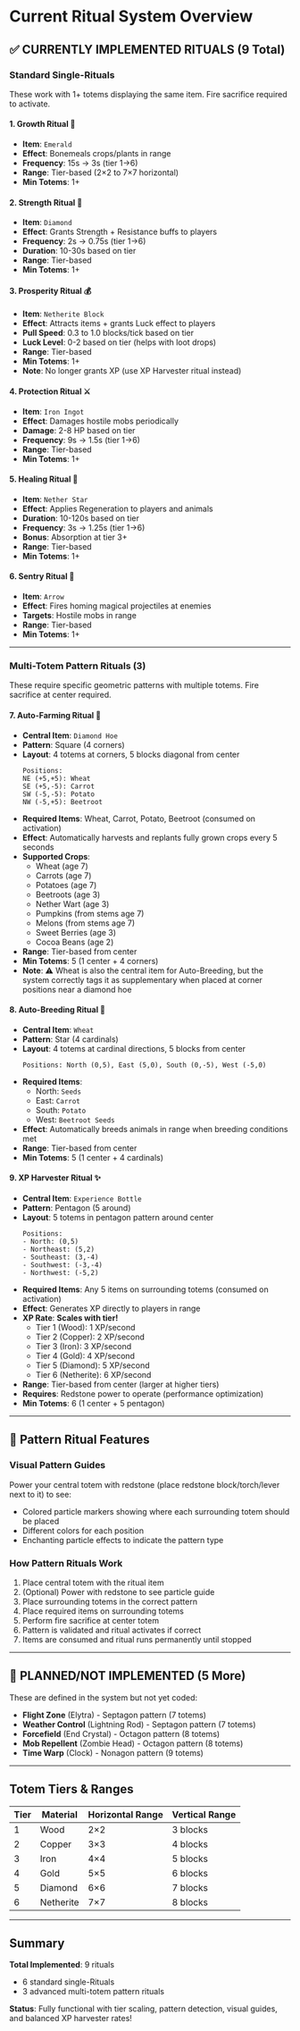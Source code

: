 # Current Ritual System Overview

## ✅ CURRENTLY IMPLEMENTED RITUALS (9 Total)

### Standard Single-Rituals
These work with 1+ totems displaying the same item. Fire sacrifice required to activate.

#### 1. Growth Ritual 🌱
- **Item**: `Emerald`
- **Effect**: Bonemeals crops/plants in range
- **Frequency**: 15s → 3s (tier 1→6)
- **Range**: Tier-based (2×2 to 7×7 horizontal)
- **Min Totems**: 1+

#### 2. Strength Ritual 💪
- **Item**: `Diamond`
- **Effect**: Grants Strength + Resistance buffs to players
- **Frequency**: 2s → 0.75s (tier 1→6)
- **Duration**: 10-30s based on tier
- **Range**: Tier-based
- **Min Totems**: 1+

#### 3. Prosperity Ritual 💰
- **Item**: `Netherite Block`
- **Effect**: Attracts items + grants Luck effect to players
- **Pull Speed**: 0.3 to 1.0 blocks/tick based on tier
- **Luck Level**: 0-2 based on tier (helps with loot drops)
- **Range**: Tier-based
- **Min Totems**: 1+
- **Note**: No longer grants XP (use XP Harvester ritual instead)

#### 4. Protection Ritual ⚔️
- **Item**: `Iron Ingot`
- **Effect**: Damages hostile mobs periodically
- **Damage**: 2-8 HP based on tier
- **Frequency**: 9s → 1.5s (tier 1→6)
- **Range**: Tier-based
- **Min Totems**: 1+

#### 5. Healing Ritual 💖
- **Item**: `Nether Star`
- **Effect**: Applies Regeneration to players and animals
- **Duration**: 10-120s based on tier
- **Frequency**: 3s → 1.25s (tier 1→6)
- **Bonus**: Absorption at tier 3+
- **Range**: Tier-based
- **Min Totems**: 1+

#### 6. Sentry Ritual 🏹
- **Item**: `Arrow`
- **Effect**: Fires homing magical projectiles at enemies
- **Targets**: Hostile mobs in range
- **Range**: Tier-based
- **Min Totems**: 1+

---

### Multi-Totem Pattern Rituals (3)
These require specific geometric patterns with multiple totems. Fire sacrifice at center required.

#### 7. Auto-Farming Ritual 🚜
- **Central Item**: `Diamond Hoe`
- **Pattern**: Square (4 corners)
- **Layout**: 4 totems at corners, 5 blocks diagonal from center
  ```
  Positions:
  NE (+5,+5): Wheat
  SE (+5,-5): Carrot
  SW (-5,-5): Potato
  NW (-5,+5): Beetroot
  ```
- **Required Items**: Wheat, Carrot, Potato, Beetroot (consumed on activation)
- **Effect**: Automatically harvests and replants fully grown crops every 5 seconds
- **Supported Crops**:
  - Wheat (age 7)
  - Carrots (age 7)
  - Potatoes (age 7)
  - Beetroots (age 3)
  - Nether Wart (age 3)
  - Pumpkins (from stems age 7)
  - Melons (from stems age 7)
  - Sweet Berries (age 3)
  - Cocoa Beans (age 2)
- **Range**: Tier-based from center
- **Min Totems**: 5 (1 center + 4 corners)
- **Note**: ⚠️ Wheat is also the central item for Auto-Breeding, but the system correctly tags it as supplementary when placed at corner positions near a diamond hoe

#### 8. Auto-Breeding Ritual 🐄
- **Central Item**: `Wheat`
- **Pattern**: Star (4 cardinals)
- **Layout**: 4 totems at cardinal directions, 5 blocks from center
  ```
  Positions: North (0,5), East (5,0), South (0,-5), West (-5,0)
  ```
- **Required Items**:
  - North: `Seeds`
  - East: `Carrot`
  - South: `Potato`
  - West: `Beetroot Seeds`
- **Effect**: Automatically breeds animals in range when breeding conditions met
- **Range**: Tier-based from center
- **Min Totems**: 5 (1 center + 4 cardinals)

#### 9. XP Harvester Ritual ✨
- **Central Item**: `Experience Bottle`
- **Pattern**: Pentagon (5 around)
- **Layout**: 5 totems in pentagon pattern around center
  ```
  Positions:
  - North: (0,5)
  - Northeast: (5,2)
  - Southeast: (3,-4)
  - Southwest: (-3,-4)
  - Northwest: (-5,2)
  ```
- **Required Items**: Any 5 items on surrounding totems (consumed on activation)
- **Effect**: Generates XP directly to players in range
- **XP Rate**: **Scales with tier!**
  - Tier 1 (Wood): 1 XP/second
  - Tier 2 (Copper): 2 XP/second
  - Tier 3 (Iron): 3 XP/second
  - Tier 4 (Gold): 4 XP/second
  - Tier 5 (Diamond): 5 XP/second
  - Tier 6 (Netherite): 6 XP/second
- **Range**: Tier-based from center (larger at higher tiers)
- **Requires**: Redstone power to operate (performance optimization)
- **Min Totems**: 6 (1 center + 5 pentagon)

---

## 🎯 Pattern Ritual Features

### Visual Pattern Guides
Power your central totem with redstone (place redstone block/torch/lever next to it) to see:
- Colored particle markers showing where each surrounding totem should be placed
- Different colors for each position
- Enchanting particle effects to indicate the pattern type

### How Pattern Rituals Work
1. Place central totem with the ritual item
2. (Optional) Power with redstone to see particle guide
3. Place surrounding totems in the correct pattern
4. Place required items on surrounding totems
5. Perform fire sacrifice at center totem
6. Pattern is validated and ritual activates if correct
7. Items are consumed and ritual runs permanently until stopped

---

## 🚧 PLANNED/NOT IMPLEMENTED (5 More)

These are defined in the system but not yet coded:

- **Flight Zone** (Elytra) - Septagon pattern (7 totems)
- **Weather Control** (Lightning Rod) - Septagon pattern (7 totems)
- **Forcefield** (End Crystal) - Octagon pattern (8 totems)
- **Mob Repellent** (Zombie Head) - Octagon pattern (8 totems)
- **Time Warp** (Clock) - Nonagon pattern (9 totems)

---

## Totem Tiers & Ranges

| Tier | Material | Horizontal Range | Vertical Range |
|------|----------|------------------|----------------|
| 1 | Wood | 2×2 | 3 blocks |
| 2 | Copper | 3×3 | 4 blocks |
| 3 | Iron | 4×4 | 5 blocks |
| 4 | Gold | 5×5 | 6 blocks |
| 5 | Diamond | 6×6 | 7 blocks |
| 6 | Netherite | 7×7 | 8 blocks |

---

## Summary

**Total Implemented**: 9 rituals
- 6 standard single-Rituals
- 3 advanced multi-totem pattern rituals

**Status**: Fully functional with tier scaling, pattern detection, visual guides, and balanced XP harvester rates!

